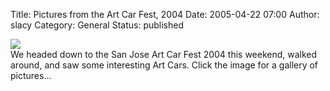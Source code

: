 Title: Pictures from the Art Car Fest, 2004
Date: 2005-04-22 07:00
Author: slacy
Category: General
Status: published

[![](http://slacy.com/albums/album148/img_3899.thumb.jpg)](http://slacy.com/gallery/album148)  
We headed down to the San Jose Art Car Fest 2004 this weekend, walked
around, and saw some interesting Art Cars. Click the image for a gallery
of pictures...  
  
  

